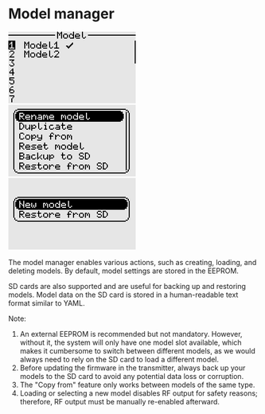 # Model manager

<p align="left">
<img src="images/img24.png"/>
<img src="images/img25.png"/>
<img src="images/img26.png"/>
</p>

The model manager enables various actions, such as creating, loading, and deleting models. By default, model settings are stored in the EEPROM.

SD cards are also supported and are useful for backing up and restoring models. Model data on the SD card is stored
in a human-readable text format similar to YAML.

Note:
1. An external EEPROM is recommended but not mandatory. However, without it, the system will only have one model slot available, 
which makes it cumbersome to switch between different models, as we would always need to rely on the SD card to load a different model.
2. Before updating the firmware in the transmitter, always back up your models to the SD card to avoid any potential data loss or corruption.
3. The "Copy from" feature only works between models of the same type.
4. Loading or selecting a new model disables RF output for safety reasons; therefore, RF output must be manually re-enabled afterward.